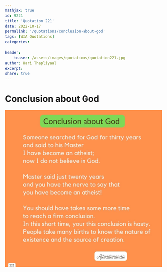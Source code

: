 ```yaml
---
mathjax: true
id: 9221
title: 'Quotation 221'
date: 2022-10-17
permalink: '/quotations/conclusion-about-god'
tags: [WIA Quotations] 
categories: 

header:
    teaser: /assets/images/quotations/quotation221.jpg
author: Hari Thapliyaal 
excerpt:
share: true 
---
```


# Conclusion about God

![Conclusion about God](/assets/images/quotations/quotation221.jpg)
